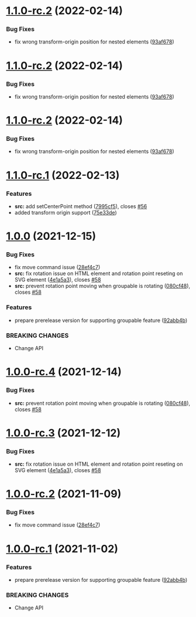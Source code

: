 # [1.1.0-rc.2](https://github.com/nichollascarter/subjx/compare/v1.1.0-rc.1...v1.1.0-rc.2) (2022-02-14)


### Bug Fixes

* fix wrong transform-origin position for nested elements ([93af678](https://github.com/nichollascarter/subjx/commit/93af67887834b0c455ab8cbb38b8d7a7765d9ae5))

# [1.1.0-rc.2](https://github.com/nichollascarter/subjx/compare/v1.1.0-rc.1...v1.1.0-rc.2) (2022-02-14)


### Bug Fixes

* fix wrong transform-origin position for nested elements ([93af678](https://github.com/nichollascarter/subjx/commit/93af67887834b0c455ab8cbb38b8d7a7765d9ae5))

# [1.1.0-rc.2](https://github.com/nichollascarter/subjx/compare/v1.1.0-rc.1...v1.1.0-rc.2) (2022-02-14)


### Bug Fixes

* fix wrong transform-origin position for nested elements ([93af678](https://github.com/nichollascarter/subjx/commit/93af67887834b0c455ab8cbb38b8d7a7765d9ae5))

# [1.1.0-rc.1](https://github.com/nichollascarter/subjx/compare/v1.0.0...v1.1.0-rc.1) (2022-02-13)


### Features

* **src:** add setCenterPoint method ([7995cf5](https://github.com/nichollascarter/subjx/commit/7995cf504434d98e60bfa6e240a7e14eee8372fb)), closes [#56](https://github.com/nichollascarter/subjx/issues/56)
* added transform origin support ([75e33de](https://github.com/nichollascarter/subjx/commit/75e33de273d896b3b3e64593be123bea4dd6d64f))

# [1.0.0](https://github.com/nichollascarter/subjx/compare/v0.3.9...v1.0.0) (2021-12-15)


### Bug Fixes

* fix move command issue ([28ef4c7](https://github.com/nichollascarter/subjx/commit/28ef4c7eee521940a48ee54c3c8d4155019fd04d))
* **src:** fix rotation issue on HTML element and rotation point reseting on SVG element ([4e1a5a3](https://github.com/nichollascarter/subjx/commit/4e1a5a36e2e2c6f40e8a549ce8c20f28fdd3eda8)), closes [#58](https://github.com/nichollascarter/subjx/issues/58)
* **src:** prevent rotation point moving when groupable is rotating ([080cf48](https://github.com/nichollascarter/subjx/commit/080cf486bf3749b636610141cd825d989bc35d4e)), closes [#58](https://github.com/nichollascarter/subjx/issues/58)


### Features

* prepare prerelease version for supporting groupable feature ([92abb4b](https://github.com/nichollascarter/subjx/commit/92abb4bc12c78c3739233593adefa8b063b73d62))


### BREAKING CHANGES

* Change API

# [1.0.0-rc.4](https://github.com/nichollascarter/subjx/compare/v1.0.0-rc.3...v1.0.0-rc.4) (2021-12-14)


### Bug Fixes

* **src:** prevent rotation point moving when groupable is rotating ([080cf48](https://github.com/nichollascarter/subjx/commit/080cf486bf3749b636610141cd825d989bc35d4e)), closes [#58](https://github.com/nichollascarter/subjx/issues/58)

# [1.0.0-rc.3](https://github.com/nichollascarter/subjx/compare/v1.0.0-rc.2...v1.0.0-rc.3) (2021-12-12)


### Bug Fixes

* **src:** fix rotation issue on HTML element and rotation point reseting on SVG element ([4e1a5a3](https://github.com/nichollascarter/subjx/commit/4e1a5a36e2e2c6f40e8a549ce8c20f28fdd3eda8)), closes [#58](https://github.com/nichollascarter/subjx/issues/58)

# [1.0.0-rc.2](https://github.com/nichollascarter/subjx/compare/v1.0.0-rc.1...v1.0.0-rc.2) (2021-11-09)


### Bug Fixes

* fix move command issue ([28ef4c7](https://github.com/nichollascarter/subjx/commit/28ef4c7eee521940a48ee54c3c8d4155019fd04d))

# [1.0.0-rc.1](https://github.com/nichollascarter/subjx/compare/v0.3.9...v1.0.0-rc.1) (2021-11-02)


### Features

* prepare prerelease version for supporting groupable feature ([92abb4b](https://github.com/nichollascarter/subjx/commit/92abb4bc12c78c3739233593adefa8b063b73d62))


### BREAKING CHANGES

* Change API
